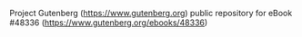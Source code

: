 Project Gutenberg (https://www.gutenberg.org) public repository for eBook #48336 (https://www.gutenberg.org/ebooks/48336)
